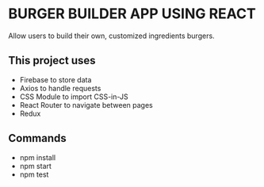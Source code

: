# BURGER BUILDER APP USING REACT
Allow users to build their own, customized ingredients burgers.

## This project uses
* Firebase to store data
* Axios to handle requests
* CSS Module to import CSS-in-JS
* React Router to navigate between pages
* Redux

## Commands
* npm install
* npm start
* npm test
